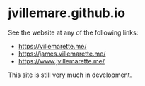 # jvillemare.github.io

See the website at any of the following links:
 - https://villemarette.me/
 - https://james.villemarette.me/
 - https://www.jvillemarette.me/

This site is still very much in development.